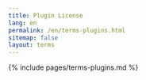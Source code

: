 ```yaml
---
title: Plugin License
lang: en
permalink: /en/terms-plugins.html
sitemap: false
layout: terms
---
```


{% include pages/terms-plugins.md %}

